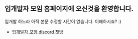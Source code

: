 ## 입개발자 모임 홈페이지에 오신것을 환영합니다.

입개발 하느라 아직 본문 수정할 시간이 없습니다. 이해하시죠? :)

* <a href="https://discord.gg/dzXVve"> 입개발자 모임 discord 챗방</a>
